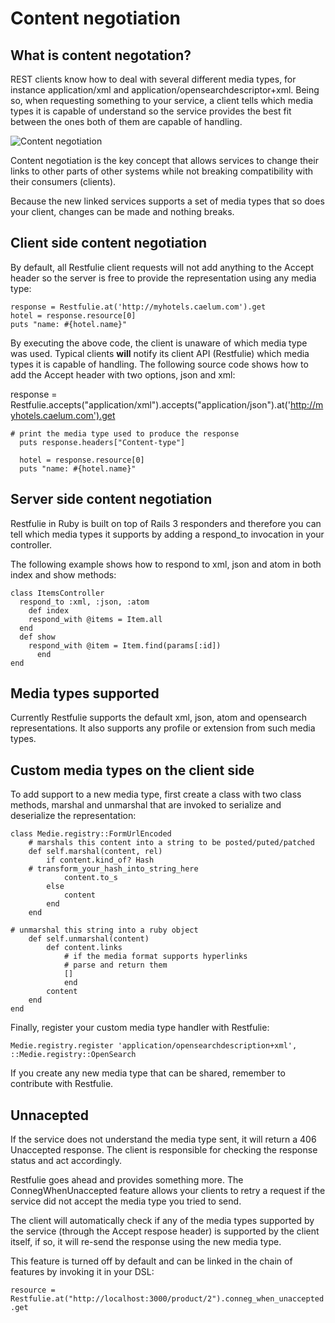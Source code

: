 # Content negotiation

## What is content negotation?

REST clients know how to deal with several different media types, for instance application/xml and application/opensearchdescriptor+xml. Being so, when requesting something to your service, a client tells which media types it is capable of understand so the service provides the best fit between the ones both of them are capable of handling.

![Content negotiation](http://restfulie.caelum.com.br/images/negotiation.png)

Content negotiation is the key concept that allows services to change their links to other parts of other systems while not breaking compatibility with their consumers (clients).

Because the new linked services supports a set of media types that so does your client, changes can be made and nothing breaks. 

## Client side content negotiation
	
By default, all Restfulie client requests will not add anything to the Accept header so the server is free to provide the representation using any media type:

    response = Restfulie.at('http://myhotels.caelum.com').get
    hotel = response.resource[0]
    puts "name: #{hotel.name}"


By executing the above code, the client is unaware of which media type was used. Typical clients <b>will</b> notify its client API (Restfulie) which media types it is capable of handling. The following source code shows how to add the Accept header with two options, json and xml:


response = Restfulie.accepts("application/xml").accepts("application/json").at('http://myhotels.caelum.com').get

    # print the media type used to produce the response
      puts response.headers["Content-type"]

      hotel = response.resource[0]
      puts "name: #{hotel.name}"


## Server side content negotiation
	
Restfulie in Ruby is built on top of Rails 3 responders and therefore you can tell which media types it supports by adding a respond_to invocation in your controller.

The following example shows how to respond to xml, json and atom in both index and show methods:

    class ItemsController
      respond_to :xml, :json, :atom
	    def index
        respond_with @items = Item.all
      end
      def show
        respond_with @item = Item.find(params[:id])
		  end
    end	

## Media types supported

Currently Restfulie supports the default xml, json, atom and opensearch representations. It also supports any profile or extension from such media types.

## Custom media types on the client side

To add support to a new media type, first create a class with two class methods, marshal and unmarshal that are invoked to serialize and deserialize the representation:


    class Medie.registry::FormUrlEncoded
        # marshals this content into a string to be posted/puted/patched
        def self.marshal(content, rel)
            if content.kind_of? Hash
        # transform_your_hash_into_string_here
                content.to_s
            else
                content
            end
        end

    # unmarshal this string into a ruby object
        def self.unmarshal(content)
            def content.links
                # if the media format supports hyperlinks
                # parse and return them
                []
		        end
            content
        end
    end


Finally, register your custom media type handler with Restfulie:

`Medie.registry.register 'application/opensearchdescription+xml', ::Medie.registry::OpenSearch`

If you create any new media type that can be shared, remember to contribute with Restfulie.

## Unnacepted

If the service does not understand the media type sent, it will return a 406 Unaccepted response. The client is responsible for checking the response status and act accordingly.

Restfulie goes ahead and provides something more. The ConnegWhenUnaccepted feature allows your clients to retry a request if the service did not accept the media type you tried to send.

The client will automatically check if any of the media types supported by the service (through the Accept respose header) is supported by the client itself, if so, it will re-send the response using the new media type.

This feature is turned off by default and can be linked in the chain of features by invoking it in your DSL:

`resource = Restfulie.at("http://localhost:3000/product/2").conneg_when_unaccepted.get`